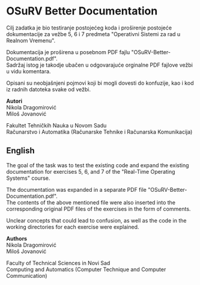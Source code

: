 # OSuRV Better Documentation

Cilj zadatka je bio testiranje postojećeg koda i proširenje postojeće dokumentacije za vežbe 5, 6 i 7 predmeta "Operativni Sistemi za rad u Realnom Vremenu".

Dokumentacija je proširena u posebnom PDF fajlu "OSuRV-Better-Documentation.pdf". </br>
Sadržaj istog je takodje ubačen u odgovarajuće orginalne PDF fajlove vežbi u vidu komentara.

Opisani su neobjašnjeni pojmovi koji bi mogli dovesti do konfuzije, kao i kod iz radnih datoteka svake od vežbi.

**Autori** </br>
Nikola Dragomirović </br>
Miloš Jovanović

Fakultet Tehničkih Nauka u Novom Sadu </br>
Računarstvo i Automatika (Računarske Tehnike i Računarska Komunikacija)

## English

The goal of the task was to test the existing code and expand the existing documentation for exercises 5, 6, and 7 of the "Real-Time Operating Systems" course. 

The documentation was expanded in a separate PDF file "OSuRV-Better-Documentation.pdf". </br>
The contents of the above mentioned file were also inserted into the corresponding original PDF files of the exercises in the form of comments.

Unclear concepts that could lead to confusion, as well as the code in the working directories for each exercise were explained.

**Authors** </br>
Nikola Dragomirović </br>
Miloš Jovanović

Faculty of Technical Sciences in Novi Sad </br>
Computing and Automatics (Computer Technique and Computer Communication)
